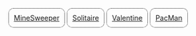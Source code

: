 <style>
a {
  padding: 10px;
  border: 1px dotted black;
  border-radius: 10px;
}
</style>

[MineSweeper](https://marth1nus.github.io/JSGames/MineSweeper.html)
[Solitaire](https://marth1nus.github.io/JSGames/Solitaire.html)
[Valentine](https://marth1nus.github.io/JSGames/Valentine.html)
[PacMan](https://marth1nus.github.io/JSGames/PacMan.html)
